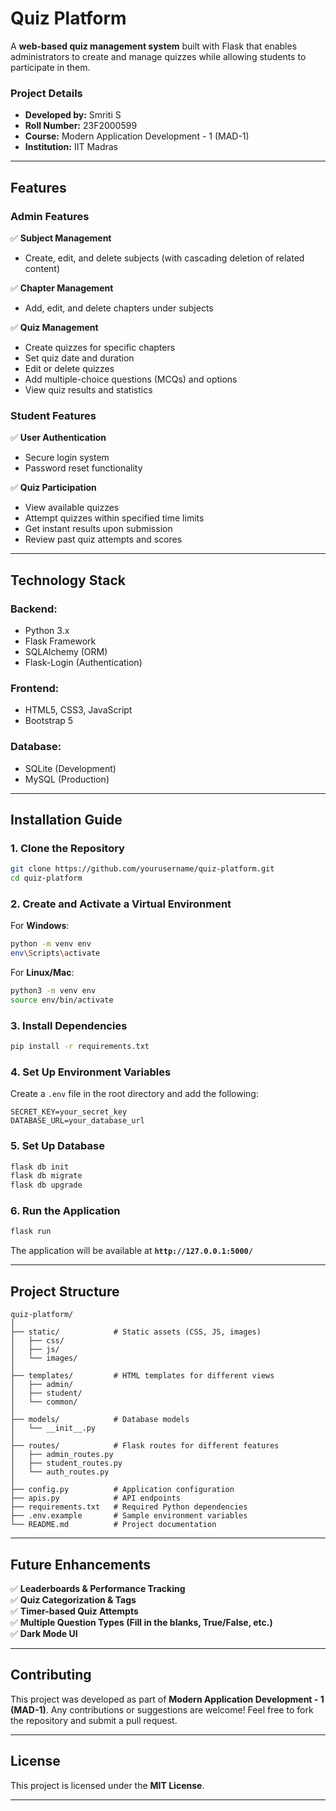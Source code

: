 # **Quiz Platform**  

A **web-based quiz management system** built with Flask that enables administrators to create and manage quizzes while allowing students to participate in them.  

### **Project Details**  
- **Developed by:** Smriti S  
- **Roll Number:** 23F2000599  
- **Course:** Modern Application Development - 1 (MAD-1)  
- **Institution:** IIT Madras

---

## **Features**  

### **Admin Features**  
✅ **Subject Management**  
- Create, edit, and delete subjects (with cascading deletion of related content)  

✅ **Chapter Management**  
- Add, edit, and delete chapters under subjects  

✅ **Quiz Management**  
- Create quizzes for specific chapters  
- Set quiz date and duration  
- Edit or delete quizzes  
- Add multiple-choice questions (MCQs) and options  
- View quiz results and statistics  

### **Student Features**  
✅ **User Authentication**  
- Secure login system  
- Password reset functionality  

✅ **Quiz Participation**  
- View available quizzes  
- Attempt quizzes within specified time limits  
- Get instant results upon submission  
- Review past quiz attempts and scores  

---

## **Technology Stack**  

### **Backend:**  
- Python 3.x  
- Flask Framework  
- SQLAlchemy (ORM)  
- Flask-Login (Authentication)  

### **Frontend:**  
- HTML5, CSS3, JavaScript  
- Bootstrap 5  

### **Database:**  
- SQLite (Development)  
- MySQL (Production)  

---

## **Installation Guide**  

### **1. Clone the Repository**  
```bash
git clone https://github.com/yourusername/quiz-platform.git
cd quiz-platform
```

### **2. Create and Activate a Virtual Environment**  
For **Windows**:  
```bash
python -m venv env
env\Scripts\activate
```
For **Linux/Mac**:  
```bash
python3 -m venv env
source env/bin/activate
```

### **3. Install Dependencies**  
```bash
pip install -r requirements.txt
```

### **4. Set Up Environment Variables**  
Create a `.env` file in the root directory and add the following:  
```
SECRET_KEY=your_secret_key
DATABASE_URL=your_database_url
```

### **5. Set Up Database**  
```bash
flask db init
flask db migrate
flask db upgrade
```

### **6. Run the Application**  
```bash
flask run
```
The application will be available at **`http://127.0.0.1:5000/`**  

---

## **Project Structure**  
```
quiz-platform/
│
├── static/            # Static assets (CSS, JS, images)
│   ├── css/
│   ├── js/
│   └── images/
│
├── templates/         # HTML templates for different views
│   ├── admin/
│   ├── student/
│   └── common/
│
├── models/            # Database models
│   └── __init__.py
│
├── routes/            # Flask routes for different features
│   ├── admin_routes.py
│   ├── student_routes.py
│   └── auth_routes.py
│
├── config.py          # Application configuration
├── apis.py            # API endpoints
├── requirements.txt   # Required Python dependencies
├── .env.example       # Sample environment variables
└── README.md          # Project documentation
```

---

## **Future Enhancements**  
✅ **Leaderboards & Performance Tracking**  
✅ **Quiz Categorization & Tags**  
✅ **Timer-based Quiz Attempts**  
✅ **Multiple Question Types (Fill in the blanks, True/False, etc.)**  
✅ **Dark Mode UI**  

---

## **Contributing**  
This project was developed as part of **Modern Application Development - 1 (MAD-1)**. Any contributions or suggestions are welcome! Feel free to fork the repository and submit a pull request.  

---

## **License**  
This project is licensed under the **MIT License**.  

---
